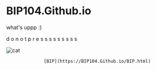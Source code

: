 # BIP104.Github.io

what's uppp   :)


<p>d o n o t p r e s s s s s s s s s</p>


![cat](https://th.bing.com/th/id/OIP.ljMJuWXDy6I02KuBhzTNZgHaFj?rs=1&pid=ImgDetMain)

                  [BIP](https://BIP104.Github.io/BIP.html)
